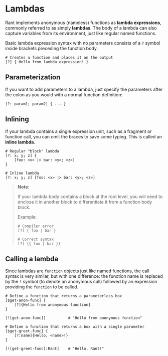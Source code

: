# Lambdas

Rant implements anonymous (nameless) functions as **lambda expressions**, commonly referred to as simply **lambdas**.
The body of a lambda can also capture variables from its environment, just like regular named functions.

Basic lambda expression syntax with no parameters consists of a `?` symbol inside brackets preceding the function body. 

```rant
# Creates a function and places it on the output
[?] { Hello from lambda expression! }
```

## Parameterization

If you want to add parameters to a lambda, just specify the parameters after the colon as you would with a normal function definition:

```rant
[?: param1; param2] { ... }
```

## Inlining

If your lambda contains a single expression unit, such as a fragment or function call, you can omit the braces to save some typing.
This is called an **inline lambda**.

```rant
# Regular "block" lambda
[?: x; y; z] {
    [foo: <x> |> bar: <y>; <z>]
}

# Inline lambda
[?: x; y; z] [foo: <x> |> bar: <y>; <z>]
```

> **Note:**
>
> If your lambda body contains a block at the root level, you will need to enclose it in another block to differentiate it from a function body block.
>
> Example:
> ```rant
> # Compiler error
> [?] { foo | bar }
>
> # Correct syntax
> [?] {{ foo | bar }}
> ```


## Calling a lambda

Since lambdas are `function` objects just like named functions, the call syntax is very similar, but with one difference: 
the function name is replaced by the `!` symbol (to denote an anonymous call) followed by an expression providing the `function` to be called.

```rant
# Define a function that returns a parameterless box
[$get-anon-func] {
    [?]{Hello from anonymous function}
}

[![get-anon-func]]          # "Hello from anonymous function"

# Define a function that returns a box with a single parameter
[$get-greet-func] {
    [?:name]{Hello, <name>!}
}

[![get-greet-func]:Rant]    # "Hello, Rant!"
```